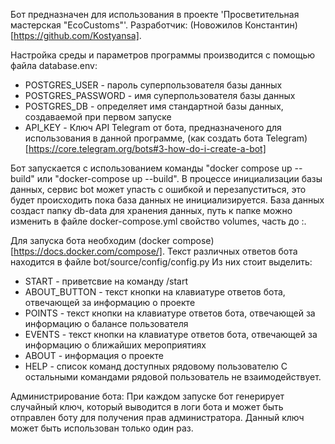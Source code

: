 Бот предназначен для использования в проекте 'Просветительная мастерская "EcoCustoms"'.
Разработчик: (Новожилов Константин)[https://github.com/Kostyansa].

Настройка среды и параметров программы производится с помощью файла database.env:
 - POSTGRES_USER - пароль суперпользователя базы данных
 - POSTGRES_PASSWORD - имя суперпользователя базы данных
 - POSTGRES_DB - определяет имя стандартной базы данных, создаваемой при первом запуске
 - API_KEY - Ключ API Telegram от бота, предназначеного для использования в данной программе, (как создать бота Telegram)[https://core.telegram.org/bots#3-how-do-i-create-a-bot]

Бот запускается с использованием команды "docker compose up --build" или "docker-compose up --build".
В процессе инициализации базы данных, сервис bot может упасть с ошибкой и перезапуститься, это будет происходить пока база данных не инициализируется.
База данных создаст папку db-data для хранения данных, путь к папке можно изменить в файле docker-compose.yml свойство volumes, часть до :.

Для запуска бота необходим (docker compose)[https://docs.docker.com/compose/].
Текст различных ответов бота находится в файле bot/source/config/config.py
Из них стоит выделить:
 - START - приветсвие на команду /start
 - ABOUT_BUTTON - текст кнопки на клавиатуре ответов бота, отвечающей за информацию о проекте
 - POINTS - текст кнопки на клавиатуре ответов бота, отвечающей за информацию о балансе пользователя
 - EVENTS - текст кнопки на клавиатуре ответов бота, отвечающей за информацию о ближайших мероприятиях
 - ABOUT - информация о проекте
 - HELP - список команд доступных рядовому пользователю
С остальными командами рядовой пользователь не взаимодействует.

Администрирование бота: 
При каждом запуске бот генерирует случайный ключ, который выводится в логи бота и может быть отправлен боту для получения прав администратора. Данный ключ может быть использован только один раз.